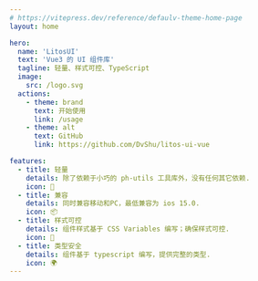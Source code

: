 ```yaml
---
# https://vitepress.dev/reference/defaulv-theme-home-page
layout: home

hero:
  name: 'LitosUI'
  text: 'Vue3 的 UI 组件库'
  tagline: 轻量、样式可控、TypeScript
  image:
    src: /logo.svg
  actions:
    - theme: brand
      text: 开始使用
      link: /usage
    - theme: alt
      text: GitHub
      link: https://github.com/DvShu/litos-ui-vue

features:
  - title: 轻量
    details: 除了依赖于小巧的 ph-utils 工具库外，没有任何其它依赖.
    icon: 🏃
  - title: 兼容
    details: 同时兼容移动和PC，最低兼容为 ios 15.0.
    icon: 📦
  - title: 样式可控
    details: 组件样式基于 CSS Variables 编写；确保样式可控.
    icon: 🎨
  - title: 类型安全
    details: 组件基于 typescript 编写，提供完整的类型.
    icon: 🌍
---
```

